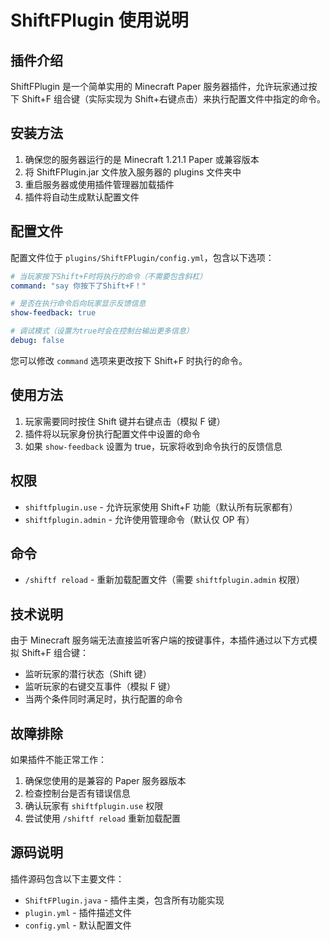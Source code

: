 # ShiftFPlugin 使用说明

## 插件介绍
ShiftFPlugin 是一个简单实用的 Minecraft Paper 服务器插件，允许玩家通过按下 Shift+F 组合键（实际实现为 Shift+右键点击）来执行配置文件中指定的命令。

## 安装方法
1. 确保您的服务器运行的是 Minecraft 1.21.1 Paper 或兼容版本
2. 将 ShiftFPlugin.jar 文件放入服务器的 plugins 文件夹中
3. 重启服务器或使用插件管理器加载插件
4. 插件将自动生成默认配置文件

## 配置文件
配置文件位于 `plugins/ShiftFPlugin/config.yml`，包含以下选项：

```yaml
# 当玩家按下Shift+F时将执行的命令（不需要包含斜杠）
command: "say 你按下了Shift+F！"

# 是否在执行命令后向玩家显示反馈信息
show-feedback: true

# 调试模式（设置为true时会在控制台输出更多信息）
debug: false
```

您可以修改 `command` 选项来更改按下 Shift+F 时执行的命令。

## 使用方法
1. 玩家需要同时按住 Shift 键并右键点击（模拟 F 键）
2. 插件将以玩家身份执行配置文件中设置的命令
3. 如果 `show-feedback` 设置为 true，玩家将收到命令执行的反馈信息

## 权限
- `shiftfplugin.use` - 允许玩家使用 Shift+F 功能（默认所有玩家都有）
- `shiftfplugin.admin` - 允许使用管理命令（默认仅 OP 有）

## 命令
- `/shiftf reload` - 重新加载配置文件（需要 `shiftfplugin.admin` 权限）

## 技术说明
由于 Minecraft 服务端无法直接监听客户端的按键事件，本插件通过以下方式模拟 Shift+F 组合键：
- 监听玩家的潜行状态（Shift 键）
- 监听玩家的右键交互事件（模拟 F 键）
- 当两个条件同时满足时，执行配置的命令

## 故障排除
如果插件不能正常工作：
1. 确保您使用的是兼容的 Paper 服务器版本
2. 检查控制台是否有错误信息
3. 确认玩家有 `shiftfplugin.use` 权限
4. 尝试使用 `/shiftf reload` 重新加载配置

## 源码说明
插件源码包含以下主要文件：
- `ShiftFPlugin.java` - 插件主类，包含所有功能实现
- `plugin.yml` - 插件描述文件
- `config.yml` - 默认配置文件
